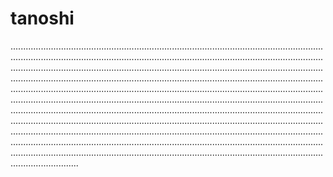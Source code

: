 # tanoshi

...............................................................................................................................................................................................................................................................................................................................................................................................................................................................................................................................................................................................................................................................................................................................................................................................................................................................................................................................................................................................................................................................................................................................................................................................................................................................................................................................................................................................................................................